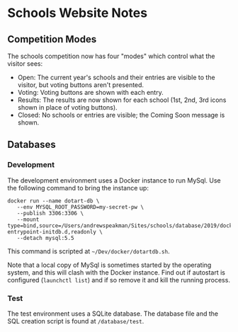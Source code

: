 # Schools Website Notes

## Competition Modes
The schools competition now has four "modes" which control what the visitor sees:
* Open: The current year's schools and their entries are visible to the visitor, but voting buttons aren't presented.
* Voting: Voting buttons are shown with each entry.
* Results: The results are now shown for each school (1st, 2nd, 3rd icons shown in place of voting buttons).
* Closed: No schools or entries are visible; the Coming Soon message is shown.

## Databases
### Development
The development environment uses a Docker instance to run MySql. Use the following command to bring the instance up:
```
docker run --name dotart-db \
   --env MYSQL_ROOT_PASSWORD=my-secret-pw \
   --publish 3306:3306 \
   --mount type=bind,source=/Users/andrewspeakman/Sites/schools/database/2019/docker,target=/docker-entrypoint-initdb.d,readonly \
   --detach mysql:5.5
```
This command is scripted at `~/Dev/docker/dotartdb.sh`.

Note that a local copy of MySql is sometimes started by the operating system, and this will clash with the Docker instance. Find out if autostart is configured (`launchctl list`) and if so remove it and kill the running process.

### Test
The test environment uses a SQLite database. The database file and the SQL creation script is found at `/database/test`.